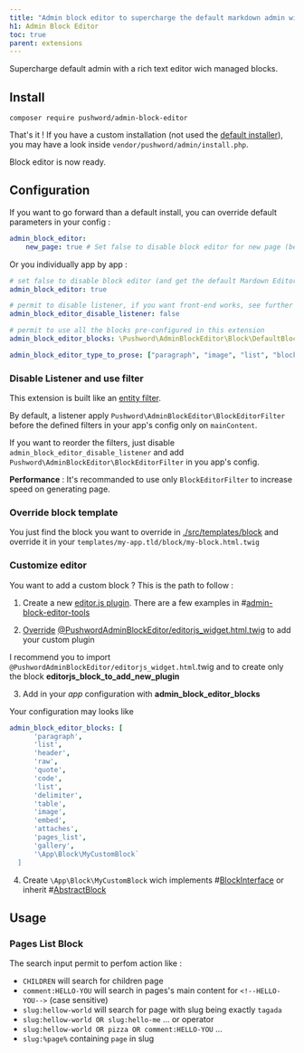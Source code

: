 ```yaml
---
title: "Admin block editor to supercharge the default markdown admin with a rich text editor"
h1: Admin Block Editor
toc: true
parent: extensions
---
```


Supercharge default admin with a rich text editor wich managed blocks.

## Install

```shell
composer require pushword/admin-block-editor
```

That's it ! If you have a custom installation (not used the [default installer](/installation)),
you may have a look inside `vendor/pushword/admin/install.php`.

Block editor is now ready.

## Configuration

If you want to go forward than a default install, you can override default parameters in your config :

```yaml
admin_block_editor:
    new_page: true # Set false to disable block editor for new page (because new page does not have an associated `app` yet)
```

Or you individually app by app :

```yaml
# set false to disable block editor (and get the default Mardown Editor) for this app
admin_block_editor: true

# permit to disable listener, if you want front-end works, see further in the docs
admin_block_editor_disable_listener: false

# permit to use all the blocks pre-configured in this extension
admin_block_editor_blocks: \Pushword\AdminBlockEditor\Block\DefaultBlock::AVAILABLE_BLOCKS

admin_block_editor_type_to_prose: ["paragraph", "image", "list", "blockquote", "code"] # leave empty if you don't want a prose container around this blocks
```

### Disable Listener and use filter

This extension is built like an [entity filter](/component/entity-filter).

By default, a listener apply `Pushword\AdminBlockEditor\BlockEditorFilter` before the defined filters in your app's config only on `mainContent`.

If you want to reorder the filters, just disable `admin_block_editor_disable_listener` and add `Pushword\AdminBlockEditor\BlockEditorFilter` in you app's config.

**Performance** : It's recommanded to use only `BlockEditorFilter` to increase speed on generating page.

### Override block template

You just find the block you want to override in [./src/templates/block](https://github.com/Pushword/Pushword/tree/main/packages/admin-block-editor/src/templates/block) and override it in your `templates/my-app.tld/block/my-block.html.twig`

### Customize editor

You want to add a custom block ? This is the path to follow :

1. Create a new [editor.js plugin](https://editorjs.io/the-first-plugin). There are a few examples in #[admin-block-editor-tools](https://github.com/Pushword/Pushword/tree/main/packages/admin-block-editor-tools)

2. [Override](https://symfony.com/doc/current/bundles/override.html) [@PushwordAdminBlockEditor/editorjs_widget.html.twig](https://github.com/Pushword/Pushword/blob/main/packages/admin-block-editor/src/templates/editorjs_widget.html.twig) to add your custom plugin

I recommend you to import `@PushwordAdminBlockEditor/editorjs_widget.html`.twig and to create only the block **editorjs_block_to_add_new_plugin**

3. Add in your _app_ configuration with **admin_block_editor_blocks**

Your configuration may looks like

```yaml
admin_block_editor_blocks: [
      'paragraph',
      'list',
      'header',
      'raw',
      'quote',
      'code',
      'list',
      'delimiter',
      'table',
      'image',
      'embed',
      'attaches',
      'pages_list',
      'gallery',
      '\App\Block\MyCustomBlock`
  ]
```

4. Create `\App\Block\MyCustomBlock` wich implements #[BlockInterface](https://github.com/Pushword/Pushword/tree/main/packages/admin-block-editor/src/Block/BlockInterface.php) or inherit #[AbstractBlock](https://github.com/Pushword/Pushword/tree/main/packages/admin-block-editor/src/Block/AbstractBlock.php)

## Usage

### Pages List Block

The search input permit to perfom action like :

-   `CHILDREN` will search for children page
-   `comment:HELLO-YOU` will search in pages's main content for `<!--HELLO-YOU-->` (case sensitive)
-   `slug:hellow-world` will search for page with slug being exactly `tagada`
-   `slug:hellow-world OR slug:hello-me` ... or operator
-   `slug:hellow-world OR pizza OR comment:HELLO-YOU` ...
-   `slug:%page%` containing `page` in slug
